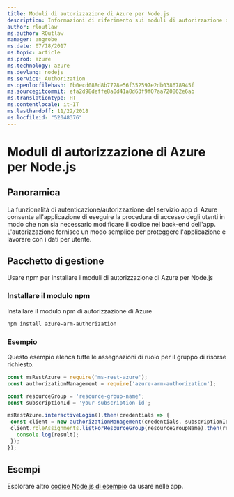 ```yaml
---
title: Moduli di autorizzazione di Azure per Node.js
description: Informazioni di riferimento sui moduli di autorizzazione di Azure per Node.js
author: rloutlaw
ms.author: ROutlaw
manager: angrobe
ms.date: 07/18/2017
ms.topic: article
ms.prod: azure
ms.technology: azure
ms.devlang: nodejs
ms.service: Authorization
ms.openlocfilehash: 0b0ecd088d8b7728e56f352597e2db038678945f
ms.sourcegitcommit: efa2d98deffe8a0d41a8d63f9f07aa720862e6ab
ms.translationtype: HT
ms.contentlocale: it-IT
ms.lasthandoff: 11/22/2018
ms.locfileid: "52048376"
---
```

# <a name="azure-authorization-modules-for-nodejs"></a>Moduli di autorizzazione di Azure per Node.js

## <a name="overview"></a>Panoramica

La funzionalità di autenticazione/autorizzazione del servizio app di Azure consente all'applicazione di eseguire la procedura di accesso degli utenti in modo che non sia necessario modificare il codice nel back-end dell'app. L'autorizzazione fornisce un modo semplice per proteggere l'applicazione e lavorare con i dati per utente.

## <a name="management-package"></a>Pacchetto di gestione

Usare npm per installare i moduli di autorizzazione di Azure per Node.js

### <a name="install-the-npm-module"></a>Installare il modulo npm

Installare il modulo npm di autorizzazione di Azure

```bash
npm install azure-arm-authorization
```

### <a name="example"></a>Esempio

Questo esempio elenca tutte le assegnazioni di ruolo per il gruppo di risorse richiesto.

```javascript
const msRestAzure = require('ms-rest-azure');
const authorizationManagement = require('azure-arm-authorization');

const resourceGroup = 'resource-group-name';
const subscriptionId = 'your-subscription-id';

msRestAzure.interactiveLogin().then(credentials => {
 const client = new authorizationManagement(credentials, subscriptionId);
 client.roleAssignments.listForResourceGroup(resourceGroupName).then(result => {
   console.log(result);
 });
});
```

## <a name="samples"></a>Esempi

Esplorare altro [codice Node.js di esempio](https://azure.microsoft.com/resources/samples/?platform=nodejs) da usare nelle app.
